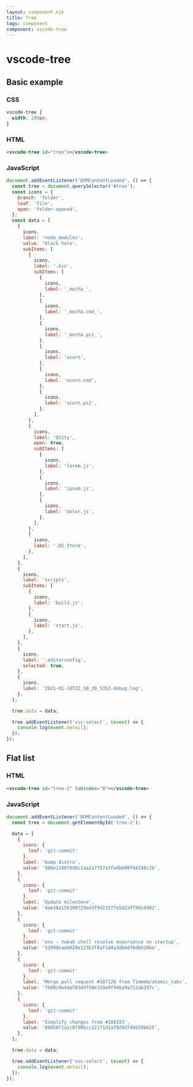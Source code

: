 ```yaml
---
layout: component.njk
title: Tree
tags: component
component: vscode-tree
---
```


# vscode-tree

## Basic example

<style>
  .tree-1 {
    width: 200px;
  }
</style>
<script>
document.addEventListener('DOMContentLoaded', () => {
  const tree = document.querySelector('#tree-1');
  const icons = {
    branch: 'folder',
    leaf: 'file',
    open: 'folder-opened',
  };
  const data = [
    {
      icons,
      label: 'node_modules',
      value: 'black hole',
      subItems: [
        {
          icons,
          label: '.bin',
          subItems: [
            {
              icons,
              label: '_mocha_',
            },
            {
              icons,
              label: '_mocha.cmd_',
            },
            {
              icons,
              label: '_mocha.ps1_',
            },
            {
              icons,
              label: 'acorn',
            },
            {
              icons,
              label: 'acorn.cmd',
            },
            {
              icons,
              label: 'acorn.ps1',
            },
          ],
        },
        {
          icons,
          label: '@11ty',
          open: true,
          subItems: [
            {
              icons,
              label: 'lorem.js',
            },
            {
              icons,
              label: 'ipsum.js',
            },
            {
              icons,
              label: 'dolor.js',
            },
          ],
        },
        {
          icons,
          label: '.DS_Store',
        },
      ],
    },
    {
      icons,
      label: 'scripts',
      subItems: [
        {
          icons,
          label: 'build.js',
        },
        {
          icons,
          label: 'start.js',
        },
      ],
    },
    {
      icons,
      label: '.editorconfig',
      selected: true,
    },
    {
      icons,
      label: '2021-01-18T22_10_20_535Z-debug.log',
    },
  ];

  tree.data = data;

  tree.addEventListener('vsc-select', (event) => {
    console.log(event.detail);
  });
});
</script>

<component-preview>
  <vscode-tree id="tree-1"></vscode-tree>
</component-preview>

### CSS

```css
vscode-tree {
  width: 200px;
}
```

### HTML

```html
<vscode-tree id="tree"></vscode-tree>
```

### JavaScript

```javascript
document.addEventListener('DOMContentLoaded', () => {
  const tree = document.querySelector('#tree');
  const icons = {
    branch: 'folder',
    leaf: 'file',
    open: 'folder-opened',
  };
  const data = [
    {
      icons,
      label: 'node_modules',
      value: 'black hole',
      subItems: [
        {
          icons,
          label: '.bin',
          subItems: [
            {
              icons,
              label: '_mocha_',
            },
            {
              icons,
              label: '_mocha.cmd_',
            },
            {
              icons,
              label: '_mocha.ps1_',
            },
            {
              icons,
              label: 'acorn',
            },
            {
              icons,
              label: 'acorn.cmd',
            },
            {
              icons,
              label: 'acorn.ps1',
            },
          ],
        },
        {
          icons,
          label: '@11ty',
          open: true,
          subItems: [
            {
              icons,
              label: 'lorem.js',
            },
            {
              icons,
              label: 'ipsum.js',
            },
            {
              icons,
              label: 'dolor.js',
            },
          ],
        },
        {
          icons,
          label: '.DS_Store',
        },
      ],
    },
    {
      icons,
      label: 'scripts',
      subItems: [
        {
          icons,
          label: 'build.js',
        },
        {
          icons,
          label: 'start.js',
        },
      ],
    },
    {
      icons,
      label: '.editorconfig',
      selected: true,
    },
    {
      icons,
      label: '2021-01-18T22_10_20_535Z-debug.log',
    },
  ];

  tree.data = data;

  tree.addEventListener('vsc-select', (event) => {
    console.log(event.detail);
  });
});
```

## Flat list

<script>
document.addEventListener('DOMContentLoaded', () => {
  const tree = document.getElementById('tree-2');

  data = [
    {
      icons: {
        leaf: 'git-commit'
      },
      label: 'bump distro',
      value: '986e1248f6d8c1aa2a7f57a3fadbb00f94248c2b',
    },
    {
      icons: {
        leaf: 'git-commit'
      },
      label: 'Update milestone',
      value: '4ae26a156300729ed3f9d23377e5d2aff9dcd982',
    },
    {
      icons: {
        leaf: 'git-commit'
      },
      label: 'env - tweak shell resolve experience on startup',
      value: '52098eaeb028e123b3f8af1d4a3d64df6db528be',
    },
    {
      icons: {
        leaf: 'git-commit'
      },
      label: 'Merge pull request #107126 from Timmmm/atomic_tabs',
      value: 'fb80c0e44af034df58e329e0f946a9a722ab297c',
    },
    {
      icons: {
        leaf: 'git-commit'
      },
      label: 'Simplify changes from #108193',
      value: '88856f1a1c8f90bcc12171d1af920d74bb59b625',
    },
  ];

  tree.data = data;

  tree.addEventListener('vsc-select', (event) => {
    console.log(event.detail);
  });
});
</script>

<component-preview>
  <vscode-tree id="tree-2" class="tree-2"></vscode-tree>
</component-preview>

### HTML

```html
<vscode-tree id="tree-2" tabindex="0"></vscode-tree>
```

### JavaScript

```javascript
document.addEventListener('DOMContentLoaded', () => {
  const tree = document.getElementById('tree-2');

  data = [
    {
      icons: {
        leaf: 'git-commit'
      },
      label: 'bump distro',
      value: '986e1248f6d8c1aa2a7f57a3fadbb00f94248c2b',
    },
    {
      icons: {
        leaf: 'git-commit'
      },
      label: 'Update milestone',
      value: '4ae26a156300729ed3f9d23377e5d2aff9dcd982',
    },
    {
      icons: {
        leaf: 'git-commit'
      },
      label: 'env - tweak shell resolve experience on startup',
      value: '52098eaeb028e123b3f8af1d4a3d64df6db528be',
    },
    {
      icons: {
        leaf: 'git-commit'
      },
      label: 'Merge pull request #107126 from Timmmm/atomic_tabs',
      value: 'fb80c0e44af034df58e329e0f946a9a722ab297c',
    },
    {
      icons: {
        leaf: 'git-commit'
      },
      label: 'Simplify changes from #108193',
      value: '88856f1a1c8f90bcc12171d1af920d74bb59b625',
    },
  ];

  tree.data = data;

  tree.addEventListener('vsc-select', (event) => {
    console.log(event.detail);
  });
});
```
